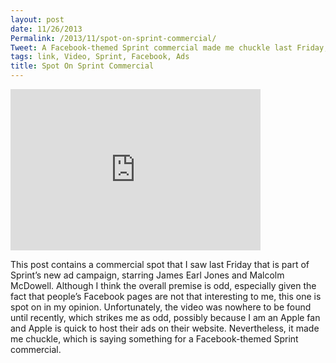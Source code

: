 ```yaml
---
layout: post
date: 11/26/2013
Permalink: /2013/11/spot-on-sprint-commercial/
Tweet: A Facebook-themed Sprint commercial made me chuckle last Friday; that's something!
tags: link, Video, Sprint, Facebook, Ads
title: Spot On Sprint Commercial
---
```


<iframe id="video" width="400" height="258" src="http://www.ispot.tv/share/75Pf" frameborder="0"  scrolling="no" allowfullscreen></iframe>

<p>This post contains a commercial spot that I saw last Friday that is part of Sprint&#8217;s new ad campaign, starring James Earl Jones and Malcolm McDowell. Although I think the overall premise is odd, especially given the fact that people&#8217;s Facebook pages are not that interesting to me, this one is spot on in my opinion. Unfortunately, the video was nowhere to be found until recently, which strikes me as odd, possibly because I am an Apple fan and Apple is quick to host their ads on their website. Nevertheless, it made me chuckle, which is saying something for a Facebook-themed Sprint commercial.</p>